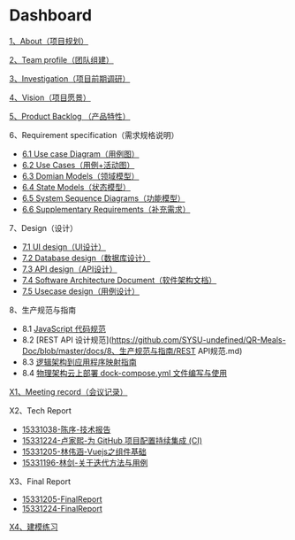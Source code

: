 # Dashboard
[1、About（项目规划）](https://github.com/SYSU-undefined/QR-Meals-Doc/blob/master/docs/1、About（项目规划）/项目规划.md)

[2、Team profile（团队组建）](https://github.com/SYSU-undefined/QR-Meals-Doc/blob/master/docs/2、Team%20profile（团队组建）/团队组建.md)

[3、Investigation（项目前期调研）](https://github.com/SYSU-undefined/QR-Meals-Doc/blob/master/docs/3、Investigation（项目前期调研）/项目前期调研.md)

[4、Vision（项目愿景）](https://github.com/SYSU-undefined/QR-Meals-Doc/blob/master/docs/4、Vision（项目愿景）/项目愿景.md)

[5、Product Backlog （产品特性）](https://github.com/SYSU-undefined/QR-Meals-Doc/blob/master/docs/5、Product%20Backlog（产品特性）/产品特性.md)

6、Requirement specification（需求规格说明）
- [6.1 Use case Diagram（用例图）](https://github.com/SYSU-undefined/QR-Meals-Doc/blob/master/docs/6、Requirement%20specification（需求规格说明）/6.1%20Use%20case%20Diagram（用例图）)
- [6.2 Use Cases（用例+活动图）](https://github.com/SYSU-undefined/QR-Meals-Doc/blob/master/docs/6、Requirement%20specification（需求规格说明）/6.2%20Use%20Cases（用例+活动图）/用例+活动图.md)
- [6.3 Domian Models（领域模型）](https://github.com/SYSU-undefined/QR-Meals-Doc/blob/master/docs/6、Requirement%20specification（需求规格说明）/6.3%20Domian%20Models（领域模型）/领域模型.md)
- [6.4 State Models（状态模型）](https://github.com/SYSU-undefined/QR-Meals-Doc/blob/master/docs/6、Requirement%20specification（需求规格说明）/6.4%20State%20Models（状态模型）/状态模型.md)
- [6.5 System Sequence Diagrams（功能模型）](https://github.com/SYSU-undefined/QR-Meals-Doc/blob/master/docs/6、Requirement%20specification（需求规格说明）/6.5%20System%20Sequence%20Diagrams（功能模型）/功能模型.md)
- [6.6 Supplementary Requirements（补充需求）](https://github.com/SYSU-undefined/QR-Meals-Doc/blob/master/docs/6、Requirement%20specification（需求规格说明）/6.6%20Supplementary%20Requirements（补充需求）/补充需求.md)

7、Design（设计）
- [7.1 UI design（UI设计）](https://github.com/SYSU-undefined/QR-Meals-Doc/blob/master/docs/7、Design（设计）/7.1%20UI%20design（UI设计）/UI设计.md)
- [7.2 Database design（数据库设计）](https://github.com/SYSU-undefined/QR-Meals-Doc/blob/master/docs/7、Design（设计）/7.2%20Database%20design（数据库设计）/数据库设计.md)
- [7.3 API design（API设计）](https://github.com/SYSU-undefined/QR-Meals-SE/blob/master/https://github.com/SYSU-undefined/QR-Meals-Doc/blob/master/docs/API.md)
- [7.4 Software Architecture Document（软件架构文档）](https://github.com/SYSU-undefined/QR-Meals-Doc/blob/master/docs/7、Design（设计）/7.4%20Software%20Architecture%20Document（软件架构文档）/软件架构文档.md)
- [7.5 Usecase design（用例设计）](https://github.com/SYSU-undefined/QR-Meals-Doc/blob/master/docs/7、Design（设计）/7.5%20Usecase%20design（用例设计）/用例设计.md)

8、生产规范与指南
- 8.1 [JavaScript 代码规范](https://github.com/SYSU-undefined/QR-Meals-Doc/blob/master/docs/8、生产规范与指南/生产规范指南.md)
- 8.2 [REST API 设计规范](https://github.com/SYSU-undefined/QR-Meals-Doc/blob/master/docs/8、生产规范与指南/REST API规范.md)
- 8.3 [逻辑架构到应用程序映射指南](https://github.com/SYSU-undefined/QR-Meals-Doc/blob/master/docs/8、生产规范与指南/逻辑架构到应用程序映射指南.md)
- 8.4 [物理架构云上部署 dock-compose.yml 文件编写与使用](https://github.com/SYSU-undefined/QR-Meals-Doc/blob/master/docs/8、生产规范与指南/docker-compose.md)

[X1、Meeting record（会议记录）](https://github.com/SYSU-undefined/QR-Meals-Doc/blob/master/docs/X1、Meeting%20record（会议记录）/会议记录.md)

X2、Tech Report
- [15331038-陈序-技术报告](https://pak-choi.github.io/系统分析与设计/2018/04/15/SAAD-Report)
- [15331224-卢家熙-为 GitHub 项目配置持续集成 (CI)](https://daddytrap.github.io/tutorial/github/2018/04/10/travis-ci-tutorial.html)
- [15331205-林伟涵-Vuejs之组件基础](https://www.jianshu.com/p/95646734fb4c)
- [15331196-林剑-关于迭代方法与用例](http://blog.resetbypear.com/2018-04-15/%E5%85%B3%E4%BA%8E%E8%BF%AD%E4%BB%A3%E6%96%B9%E6%B3%95%E4%B8%8E%E7%94%A8%E4%BE%8B/)

X3、Final Report
- [15331205-FinalReport](https://github.com/SYSU-undefined/QR-Meals-Doc/blob/master/docs/X3、Final%20Report/个人报告/15331205-FinalReport.md)
- [15331224-FinalReport](https://github.com/SYSU-undefined/QR-Meals-Doc/blob/master/docs/X3、Final%20Report/个人报告/15331224-FinalReport.md)

[X4、建模练习](https://github.com/SYSU-undefined/QR-Meals-Doc/blob/master/docs/X4、建模练习)
